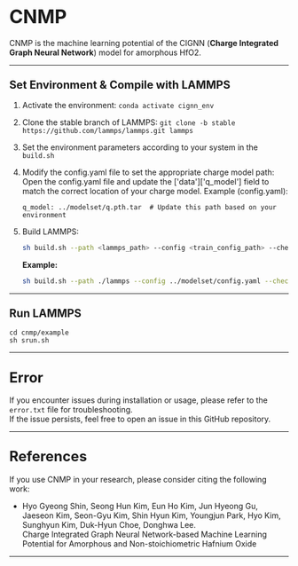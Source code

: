 # <span style="font-size:larger;">CNMP</span>

CNMP is the machine learning potential of the CIGNN (**Charge Integrated Graph Neural Network**) model for amorphous HfO2.

---

### <span style="font-size:larger;">Set Environment & Compile with LAMMPS</span>

1. Activate the environment: `conda activate cignn_env`
2. Clone the stable branch of LAMMPS: `git clone -b stable https://github.com/lammps/lammps.git lammps`
3. Set the environment parameters according to your system in the `build.sh`
4. Modify the config.yaml file to set the appropriate charge model path:
Open the config.yaml file and update the ['data']['q_model'] field to match the correct location of your charge model.
Example (config.yaml):
   ```data:
   q_model: ../modelset/q.pth.tar  # Update this path based on your environment
   ```
5. Build LAMMPS:  
   
   ```bash
   sh build.sh --path <lammps_path> --config <train_config_path> --checkpoint <trained_checkpoint_path>
   ```

   **Example:**

   ```bash
   sh build.sh --path ./lammps --config ../modelset/config.yaml --checkpoint ../modelset/efs.pth.tar
   ```

---

### <span style="font-size:larger;">Run LAMMPS</span>

  ```
  cd cnmp/example
  sh srun.sh
  ```

---

## <span style="font-size:larger;">Error</span>

If you encounter issues during installation or usage, please refer to the `error.txt` file for troubleshooting.  
If the issue persists, feel free to open an issue in this GitHub repository.

---

## <span style="font-size:larger;">References</span>

If you use CNMP in your research, please consider citing the following work:

- Hyo Gyeong Shin, Seong Hun Kim, Eun Ho Kim, Jun Hyeong Gu, Jaeseon Kim, Seon-Gyu Kim, Shin Hyun Kim, Youngjun Park, Hyo Kim, Sunghyun Kim, Duk-Hyun Choe, Donghwa Lee.  
  Charge Integrated Graph Neural Network-based Machine Learning Potential for Amorphous and Non-stoichiometric Hafnium Oxide

---